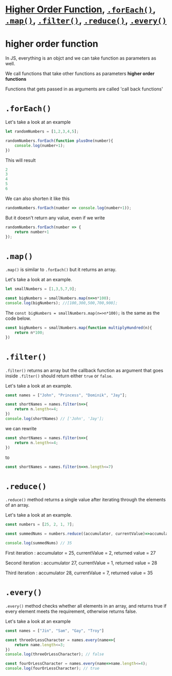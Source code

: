 # [Higher Order Function](#higher-order-function-1), [`.forEach()`](#foreach), [`.map()`](#map), [`.filter()`](#filter), [`.reduce()`](#), [`.every()`](#every)

# higher order function

In JS, everything is an objct and we can take function as parameters as well.

We call functions that take other functions as parameters **higher order functions**

Functions that gets passed in as arguments are called 'call back functions'

# `.forEach()`

Let's take a look at an example

```js
let randomNumbers = [1,2,3,4,5];

randomNumbers.forEach(function plusOne(number){
    console.log(number+1);
})
```

This will result 

```js
2
3
4
5
6
```

We can also shorten it like this

```js
randomNumbers.forEach(number => console.log(number+1));
```

But it doesn't return any value, even if we write

```js
randomNumbers.forEach(number => {
    return number+1
});
```

# `.map()`

`.map()` is similar to `.forEach()` but it returns an array.

Let's take a look at an example.

```js
let smallNumbers = [1,3,5,7,9];

const bigNumbers = smallNumbers.map(n=>n*100);
console.log(bigNumbers); //[100,300,500,700,900];
```

The `const bigNumbers = smallNumbers.map(n=>n*100);` is the same as the code below.


```js
const bigNumbers = smallNumbers.map(function multiplyHundred(n){
    return n*100;
})
```

# `.filter()`

`.filter()` returns an array but the callback function as argument that goes inside `.filter()` should return either `true` or `false`.

Let's take a look at an example.

```js
const names = ["John", "Princess", "Dominik", "Jay"];

const shortNames = names.filter(n=>{
    return n.length<=4;
})
console.log(shortNames) // ['John', 'Jay'];
```

we can rewrite 

```js
const shortNames = names.filter(n=>{
    return n.length<=4;
})
```

to 

```js
const shortNames = names.filter(n=>n.length<=7)
```

# `.reduce()`

`.reduce()` method returns a single value after iterating through the elements of an array.

Let's take a look at an example.

```js
const numbers = [25, 2, 1, 7];

const summedNums = numbers.reduce((accumulator, currentValue)=>accumulator+currentValue)

console.log(summedNums) // 35
```

First iteration : accumulator = 25, currentValue = 2, returned value = 27

Second iteration : accumulator 27, currentValue = 1, returned value = 28

Third iteration : accumulator 28, currentValue = 7, returned value = 35

# `.every()`

`.every()` method checks whether all elements in an array, and returns true if every element meets the requirement, otherwise returns false.

Let's take a look at an example

```js
const names = ["Jin", "Sam", "Gay", "Troy"]

const threeOrLessCharacter = names.every(name=>{
    return name.length<=3;
})
console.log(threeOrLessCharacter); // false

const fourOrLessCharacter = names.every(name=>name.length<=4);
console.log(fourOrLessCharacter); // true
```
